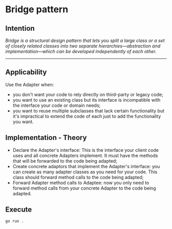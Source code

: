# Bridge pattern

## Intention

*Bridge is a structural design pattern that lets you split a large class or a set of closely related classes into two separate hierarchies—abstraction and implementation—which can be developed independently of each other.*

---

## Applicability

Use the Adapter when:
* you don't want your code to rely directly on third-party or legacy code;
* you want to use an existing class but its interface is incompatible with the interface your code or domain needs;
* you want to reuse multiple subclasses that lack certain functionality but it's impractical to extend the code of each just to add the functionality you want.

## Implementation - Theory

- Declare the Adapter's interface: This is the interface your client code uses and all concrete Adapters implement. It must have the methods that will be forwarded to the code being adapted;
- Create concrete adaptors that implement the Adapter's interface: you can create as many adapter classes as you need for your code. This class should forward method calls to the code being adapted;
- Forward Adapter method calls to Adaptee: now you only need to forward method calls from your concrete Adapter to the code being adapted.

## Execute

`go run .`
